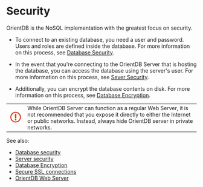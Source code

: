 # Security

OrientDB is the NoSQL implementation with the greatest focus on security.

- To connect to an existing database, you need a user and password.  Users and roles are defined inside the database.  For more information on this process, see [Database Security](Database-Security.md).

- In the event that you're connecting to the OrientDB Server that is hosting the database, you can access the database using the server's user.  For more information on this process, see [Sever Security](Server-Security.md).

- Additionally, you can encrypt the database contents on disk.  For more information on this process, see [Database Encryption](Database-Encryption.md).


|   |   |
|---|---|
|![](images/warning.png)| While OrientDB Server can function as a regular Web Server, it is not recommended that you expose it directly to either the Internet or public networks.  Instead, always hide OrientDB server in private networks.|

See also:
- [Database security](Database-Security.md)
- [Server security](Server-Security.md)
- [Database Encryption](Database-Encryption.md)
- [Secure SSL connections](Using-SSL-with-OrientDB.md)
- [OrientDB Web Server](Web-Server.md)
 
